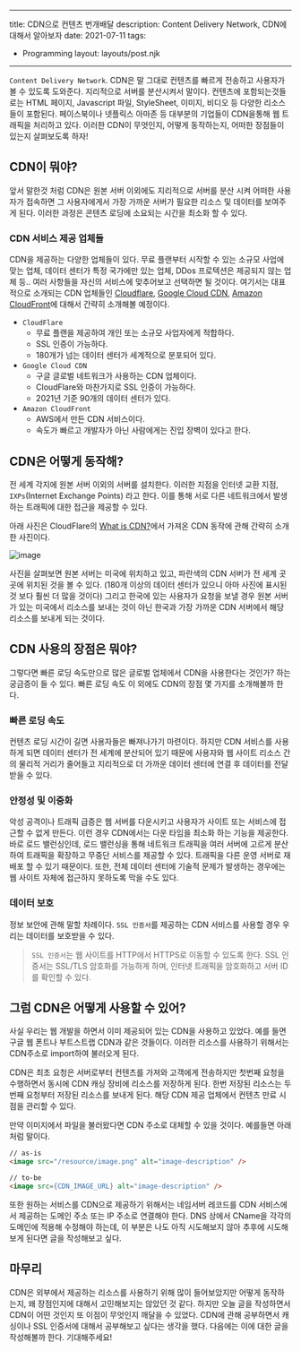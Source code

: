 ---
title: CDN으로 컨텐츠 번개배달
description: Content Delivery Network, CDN에 대해서 알아보자
date: 2021-07-11
tags:
  - Programming
layout: layouts/post.njk
------

`Content Delivery Network`. CDN은 말 그대로 컨텐츠를 빠르게 전송하고 사용자가 볼 수 있도록 도와준다. 지리적으로 서버를 분산시켜서 말이다. 컨텐츠에 포함되는것들로는 HTML 페이지, Javascript 파일, StyleSheet, 이미지, 비디오 등 다양한 리소스들이 포함된다. 페이스북이나 넷플릭스 아마존 등 대부분의 기업들이 CDN을통해 웹 트래픽을 처리하고 있다. 이러한 CDN이 무엇인지, 어떻게 동작하는지, 어떠한 장점들이 있는지 살펴보도록 하자!

## CDN이 뭐야?
앞서 말한것 처럼 CDN은 원본 서버 이외에도 지리적으로 서버를 분산 시켜 어떠한 사용자가 접속하면 그 사용자에게서 가장 가까운 서버가 필요한 리소스 및 데이터를 보여주게 된다. 이러한 과정은 콘텐츠 로딩에 소요되는 시간을 최소화 할 수 있다. 

### CDN 서비스 제공 업체들
CDN을 제공하는 다양한 업체들이 있다. 무료 플랜부터 시작할 수 있는 소규모 사업에 맞는 업체, 데이터 센터가 특정 국가에만 있는 업체, DDos 프로텍션은 제공되지 않는 업체 등.. 여러 사항들을 자신의 서비스에 맞추어보고 선택하면 될 것이다. 여기서는 대표적으로 소개되는 CDN 업체들인 [Cloudflare](https://wpforms.com/best-cdn-providers/#cloudflare), [Google Cloud CDN](https://wpforms.com/best-cdn-providers/#googlecloudcdn), [Amazon CloudFront](https://wpforms.com/best-cdn-providers/#cloudfront)에 대해서 간략히 소개해볼 예정이다. 

- `CloudFlare`
  - 무료 플랜을 제공하여 개인 또는 소규모 사업자에게 적합하다. 
  - SSL 인증이 가능하다.
  - 180개가 넘는 데이터 센터가 세계적으로 분포되어 있다.  
- `Google Cloud CDN`
  - 구글 글로벌 네트워크가 사용하는 CDN 업체이다.
  - CloudFlare와 마찬가지로 SSL 인증이 가능하다.
  - 2021년 기준 90개의 데이터 센터가 있다.
- `Amazon CloudFront`
  - AWS에서 만든 CDN 서비스이다.
  - 속도가 빠르고 개발자가 아닌 사람에게는 진입 장벽이 있다고 한다.

## CDN은 어떻게 동작해?
전 세계 각지에 원본 서버 이외의 서버를 설치한다. 이러한 지점을 인터넷 교환 지점, `IXPs`(Internet Exchange Points) 라고 한다. 이를 통해 서로 다른 네트워크에서 발생하는 트래픽에 대한 접근을 제공할 수 있다. 

아래 사진은 CloudFlare의 [What is CDN?](https://www.cloudflare.com/learning/cdn/what-is-a-cdn/)에서 가져온 CDN 동작에 관해 간략히 소개한 사진이다. 

![image](https://www.cloudflare.com/img/learning/cdn/what-is-a-cdn/what-is-a-cdn.png)

사진을 살펴보면 원본 서버는 미국에 위치하고 있고, 파란색의 CDN 서버가 전 세계 곳곳에 위치된 것을 볼 수 있다. (180개 이상의 데이터 센터가 있으니 아마 사진에 표시된 것 보다 훨씬 더 많을 것이다) 그리고 한국에 있는 사용자가 요청을 보낼 경우 원본 서버가 있는 미국에서 리소스를 보내는 것이 아닌 한국과 가장 가까운 CDN 서버에서 해당 리소스를 보내게 되는 것이다.

## CDN 사용의 장점은 뭐야?
그렇다면 빠른 로딩 속도만으로 많은 글로벌 업체에서 CDN을 사용한다는 것인가? 하는 궁금증이 들 수 있다. 빠른 로딩 속도 이 외에도 CDN의 장점 몇 가지를 소개해볼까 한다.

### 빠른 로딩 속도
컨텐츠 로딩 시간이 길면 사용자들은 빠져나가기 마련이다. 하지만 CDN 서비스를 사용하게 되면 데이터 센터가 전 세계에 분산되어 있기 때문에 사용자와 웹 사이트 리소스 간의 물리적 거리가 줄어들고 지리적으로 더 가까운 데이터 센터에 연결 후 데이터를 전달 받을 수 있다. 

### 안정성 및 이중화
악성 공격이나 트래픽 급증은 웹 서버를 다운시키고 사용자가 사이트 또는 서비스에  접근할 수 없게 만든다. 이런 경우 CDN에서는 다운 타임을 최소화 하는 기능을 제공한다. 바로 로드 밸런싱인데, 로드 밸런싱을 통해 네트워크 트래픽을 여러 서버에 고르게 분산하여 트래픽을 확장하고 무중단 서비스를 제공할 수 있다. 트래픽을 다른 운영 서버로 재배포 할 수 있기 때문이다. 또한, 전체 데이터 센터에 기술적 문제가 발생하는 경우에는 웹 사이트 자체에 접근하지 못하도록 막을 수도 있다.

### 데이터 보호
정보 보안에 관해 말할 차례이다. `SSL 인증서`를 제공하는 CDN 서비스를 사용할 경우 우리는 데이터를 보호받을 수 있다. 

> `SSL 인증서`는 웹 사이트를 HTTP에서 HTTPS로 이동할 수 있도록 한다. SSL 인증서는 SSL/TLS 암호화를 가능하게 하며, 인터넷 트래픽을 암호화하고 서버 ID를 확인할 수 있다.

## 그럼 CDN은 어떻게 사용할 수 있어?
사실 우리는 웹 개발을 하면서 이미 제공되어 있는 CDN을 사용하고 있었다. 예를 들면 구글 웹 폰트나 부트스트랩 CDN과 같은 것들이다. 이러한 리소스를 사용하기 위해서는 CDN주소로 import하여 불러오게 된다.

CDN은 최초 요청은 서버로부터 컨텐츠를 가져와 고객에게 전송하지만 첫번째 요청을 수행하면서 동시에 CDN 캐싱 장비에 리소스를 저장하게 된다. 한번 저장된 리소스는 두번째 요청부터 저장된 리소스를 보내게 된다. 해당 CDN 제공 업체에서 컨텐츠 만료 시점을 관리할 수 있다. 

만약 이미지에서 파일을 불러왔다면 CDN 주소로 대체할 수 있을 것이다. 예를들면 아래처럼 말이다.
```html
// as-is
<image src="/resource/image.png" alt="image-description" />

// to-be
<image src={CDN_IMAGE_URL} alt="image-description" />
```

또한 원하는 서비스를 CDN으로 제공하기 위해서는 네임서버 레코드를 CDN 서비스에서 제공하는 도메인 주소 또는 IP 주소로 연결해야 한다. DNS 상에서 CName을 각각의 도메인에 적용해 수정해야 하는데, 이 부분은 나도 아직 시도해보지 않아 추후에 시도해보게 된다면 글을 작성해보고 싶다.

## 마무리
CDN은 외부에서 제공하는 리소스를 사용하기 위해 많이 들어보았지만 어떻게 동작하는지, 왜 장점인지에 대해서 고민해보지는 않았던 것 같다. 하지만 오늘 글을 작성하면서 CDN이 어떤 것인지 또 이점이 무엇인지 깨달을 수 있었다. CDN에 관해 공부하면서 캐싱이나 SSL 인증서에 대해서 공부해보고 싶다는 생각을 했다. 다음에는 이에 대한 글을 작성해볼까 한다. 기대해주세요!
